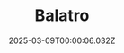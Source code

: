---
title: "Balatro"
id: 2379780
date: 2025-03-09T00:00:06.032Z
link: games/steam/recent/balatro
image: http://media.steampowered.com/steamcommunity/public/images/apps/2379780/b6018068070ab0e23561694c11f7950dd6f4c752.jpg
playtime_2weeks: 811
playtime_forever: 7544
playtime_windows_forever: 0
playtime_mac_forever: 192
playtime_linux_forever: 7351
playtime_deck_forever: 7351
---